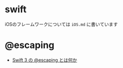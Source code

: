 # swift

iOSのフレームワークについては `iOS.md` に書いています

# @escaping

- [Swift 3 の @escaping とは何か](https://qiita.com/mishimay/items/1232dbfe8208e77ed10e)